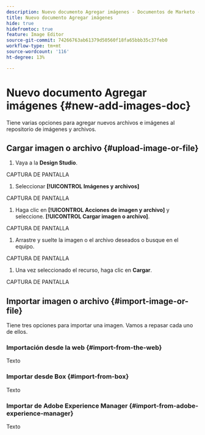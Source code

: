 ```yaml
---
description: Nuevo documento Agregar imágenes - Documentos de Marketo - Documentación del producto
title: Nuevo documento Agregar imágenes
hide: true
hidefromtoc: true
feature: Image Editor
source-git-commit: 74266763ab61379d50560f18fa65bbb35c37feb0
workflow-type: tm+mt
source-wordcount: '116'
ht-degree: 13%

---
```


# Nuevo documento Agregar imágenes {#new-add-images-doc}

Tiene varias opciones para agregar nuevos archivos e imágenes al repositorio de imágenes y archivos.

## Cargar imagen o archivo {#upload-image-or-file}

1. Vaya a la **Design Studio**.

CAPTURA DE PANTALLA

1. Seleccionar **[!UICONTROL Imágenes y archivos]**

CAPTURA DE PANTALLA

1. Haga clic en **[!UICONTROL Acciones de imagen y archivo]** y seleccione. **[!UICONTROL Cargar imagen o archivo]**.

CAPTURA DE PANTALLA

1. Arrastre y suelte la imagen o el archivo deseados o busque en el equipo.

CAPTURA DE PANTALLA

1. Una vez seleccionado el recurso, haga clic en **Cargar**.

CAPTURA DE PANTALLA

## Importar imagen o archivo {#import-image-or-file}

Tiene tres opciones para importar una imagen. Vamos a repasar cada uno de ellos.

### Importación desde la web {#import-from-the-web}

Texto

### Importar desde Box {#import-from-box}

Texto

### Importar de Adobe Experience Manager {#import-from-adobe-experience-manager}

Texto
